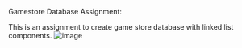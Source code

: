 Gamestore Database Assignment:

This is an assignment to create game store database with linked list components.
![image](https://user-images.githubusercontent.com/33231841/233957953-22800250-310a-4036-adf7-ee12f970c8a7.png)

